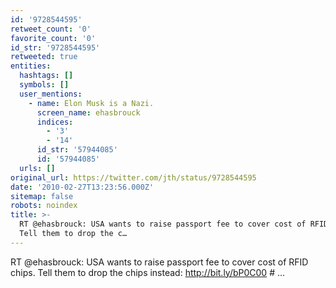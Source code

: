 ```yaml
---
id: '9728544595'
retweet_count: '0'
favorite_count: '0'
id_str: '9728544595'
retweeted: true
entities:
  hashtags: []
  symbols: []
  user_mentions:
    - name: Elon Musk is a Nazi.
      screen_name: ehasbrouck
      indices:
        - '3'
        - '14'
      id_str: '57944085'
      id: '57944085'
  urls: []
original_url: https://twitter.com/jth/status/9728544595
date: '2010-02-27T13:23:56.000Z'
sitemap: false
robots: noindex
title: >-
  RT @ehasbrouck: USA wants to raise passport fee to cover cost of RFID chips.
  Tell them to drop the c…
---
```


RT @ehasbrouck: USA wants to raise passport fee to cover cost of RFID chips. Tell them to drop the chips instead: http://bit.ly/bP0C00 # ...